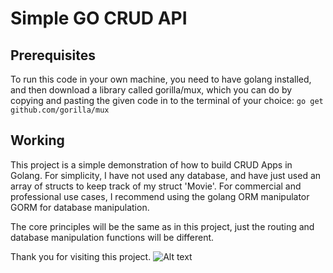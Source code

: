 # Simple GO CRUD API

## Prerequisites
To run this code in your own machine, you need to have golang installed, and then download a library called gorilla/mux, which you can do by copying and pasting the given code in to the terminal of your choice:
`go get github.com/gorilla/mux`

## Working
This project is a simple demonstration of how to build CRUD Apps in Golang. For simplicity, I have not used any database, and have just used an array of structs to keep track of my struct 'Movie'. For commercial and professional use cases, I recommend using the golang ORM manipulator GORM for database manipulation. 

The core principles will be the same as in this project, just the routing and database manipulation functions will be different. 


Thank you for visiting this project.
![Alt text](https://miro.medium.com/v2/resize:fit:500/1*vmFSpk9xtpxAHkH7cmt-3Q.png "a title")